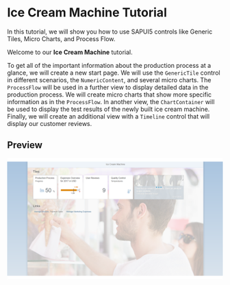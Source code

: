 <!-- loioe5b7f8a93e4b432198869b3ae75981b0 -->

# Ice Cream Machine Tutorial

In this tutorial, we will show you how to use SAPUI5 controls like Generic Tiles, Micro Charts, and Process Flow.

Welcome to our **Ice Cream Machine** tutorial.

To get all of the important information about the production process at a glance, we will create a new start page. We will use the `GenericTile` control in different scenarios, the `NumericContent`, and several micro charts. The `ProcessFlow` will be used in a further view to display detailed data in the production process. We will create micro charts that show more specific information as in the `ProcessFlow`. In another view, the `ChartContainer` will be used to display the test results of the newly built ice cream machine. Finally, we will create an additional view with a `Timeline` control that will display our customer reviews.



<a name="loioe5b7f8a93e4b432198869b3ae75981b0__section_jtg_1sp_f1b"/>

## Preview

![](images/Start_page_a40b513.png)


